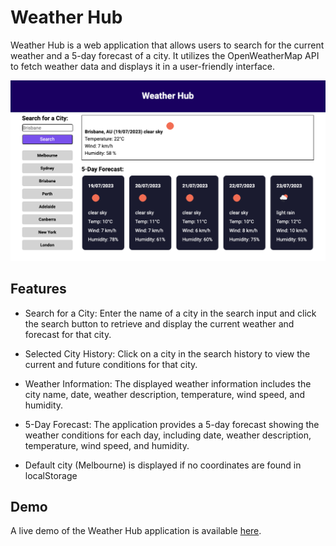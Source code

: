 # Weather Hub

Weather Hub is a web application that allows users to search for the current weather and a 5-day forecast of a city. It utilizes the OpenWeatherMap API to fetch weather data and displays it in a user-friendly interface.

![Weather Hub Screenshot](./assets/image/Screenshot%202023-07-19%20at%2011.39.21%20am.png)

## Features

- Search for a City: Enter the name of a city in the search input and click the search button to retrieve and display the current weather and forecast for that city.

- Selected City History: Click on a city in the search history to view the current and future conditions for that city.

- Weather Information: The displayed weather information includes the city name, date, weather description, temperature, wind speed, and humidity.

- 5-Day Forecast: The application provides a 5-day forecast showing the weather conditions for each day, including date, weather description, temperature, wind speed, and humidity.

- Default city (Melbourne) is displayed if no coordinates are found in localStorage

## Demo

A live demo of the Weather Hub application is available [here](https://bazrahimi.github.io/weather-hub/).

